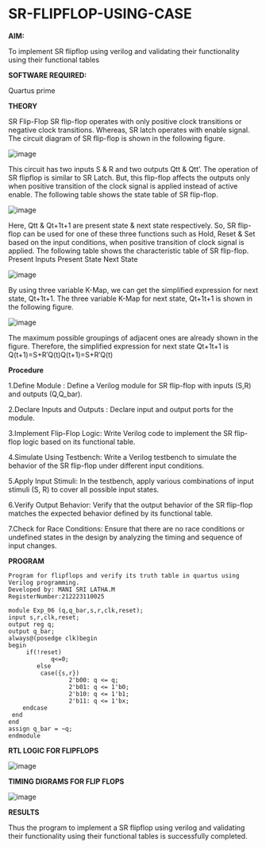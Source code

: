 # SR-FLIPFLOP-USING-CASE

**AIM:**

To implement  SR flipflop using verilog and validating their functionality using their functional tables

**SOFTWARE REQUIRED:**

Quartus prime

**THEORY**

SR Flip-Flop SR flip-flop operates with only positive clock transitions or negative clock transitions. Whereas, SR latch operates with enable signal. The circuit diagram of SR flip-flop is shown in the following figure.

![image](https://github.com/naavaneetha/SR-FLIPFLOP-USING-CASE/assets/154305477/0f710028-ad52-4d3e-9276-8714cf023a25)

 
This circuit has two inputs S & R and two outputs Qtt & Qtt’. The operation of SR flipflop is similar to SR Latch. But, this flip-flop affects the outputs only when positive transition of the clock signal is applied instead of active enable. The following table shows the state table of SR flip-flop.

![image](https://github.com/naavaneetha/SR-FLIPFLOP-USING-CASE/assets/154305477/dabfc4f4-87e3-4cbc-9472-f89ee1b5ed30)

 
Here, Qtt & Qt+1t+1 are present state & next state respectively. So, SR flip-flop can be used for one of these three functions such as Hold, Reset & Set based on the input conditions, when positive transition of clock signal is applied. The following table shows the characteristic table of SR flip-flop. Present Inputs Present State Next State

![image](https://github.com/naavaneetha/SR-FLIPFLOP-USING-CASE/assets/154305477/dd90d16c-aec5-4290-a586-e2346b1e9eb5)

 
By using three variable K-Map, we can get the simplified expression for next state, Qt+1t+1. The three variable K-Map for next state, Qt+1t+1 is shown in the following figure.

![image](https://github.com/naavaneetha/SR-FLIPFLOP-USING-CASE/assets/154305477/473efad6-d70b-4ca7-aeb7-898bbfca319f)

 
The maximum possible groupings of adjacent ones are already shown in the figure. Therefore, the simplified expression for next state Qt+1t+1 is Q(t+1)=S+R′Q(t)Q(t+1)=S+R′Q(t)

**Procedure**

1.Define Module : Define a Verilog module for SR flip-flop with inputs (S,R) and outputs (Q,Q_bar).

2.Declare Inputs and Outputs : Declare input and output ports for the module.

3.Implement Flip-Flop Logic: Write Verilog code to implement the SR flip-flop logic based on its functional table.

4.Simulate Using Testbench: Write a Verilog testbench to simulate the behavior of the SR flip-flop under different input conditions.

5.Apply Input Stimuli: In the testbench, apply various combinations of input stimuli (S, R) to cover all possible input states.

6.Verify Output Behavior: Verify that the output behavior of the SR flip-flop matches the expected behavior defined by its functional table.

7.Check for Race Conditions: Ensure that there are no race conditions or undefined states in the design by analyzing the timing and sequence of input changes.

**PROGRAM**

```
Program for flipflops and verify its truth table in quartus using Verilog programming.
Developed by: MANI SRI LATHA.M
RegisterNumber:212223110025

module Exp_06 (q,q_bar,s,r,clk,reset);
input s,r,clk,reset;
output reg q;
output q_bar;
always@(posedge clk)begin
begin
     if(!reset)
	       	q<=0;
	    else
         case({s,r})
		         2'b00: q <= q;
		         2'b01: q <= 1'b0;
		         2'b10: q <= 1'b1;
		         2'b11: q <= 1'bx;
	endcase
 end
end
assign q_bar = ~q;
endmodule
```
**RTL LOGIC FOR FLIPFLOPS**

![image](https://github.com/user-attachments/assets/5fd42ad3-2691-441d-a6b1-ac779f102b0c)

**TIMING DIGRAMS FOR FLIP FLOPS**

![image](https://github.com/user-attachments/assets/e18d6901-3668-4241-a96f-2b0f895f0ea1)

**RESULTS**

Thus the program to implement a SR flipflop using verilog and validating their functionality using their functional tables is successfully completed.
